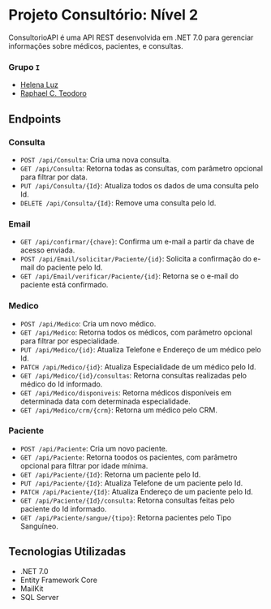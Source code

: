 # Projeto Consultório: Nível 2
ConsultorioAPI é uma API REST desenvolvida em .NET 7.0 para gerenciar informações sobre médicos, pacientes, e consultas.

### Grupo `I`
- [Helena Luz](https://github.com/helenaluz)
- [Raphael C. Teodoro](https://github.com/raphael-teodoro)

## Endpoints

### Consulta
- `POST /api/Consulta`: Cria uma nova consulta.
- `GET /api/Consulta`: Retorna todas as consultas, com parâmetro opcional para filtrar por data.
- `PUT /api/Consulta/{Id}`: Atualiza todos os dados de uma consulta pelo Id.
- `DELETE /api/Consulta/{Id}`: Remove uma consulta pelo Id.

### Email
- `GET /api/confirmar/{chave}`: Confirma um e-mail a partir da chave de acesso enviada.
- `POST /api/Email/solicitar/Paciente/{id}`: Solicita a confirmação do e-mail do paciente pelo Id.
- `GET /api/Email/verificar/Paciente/{id}`: Retorna se o e-mail do paciente está confirmado.

### Medico
- `POST /api/Medico`: Cria um novo médico.
- `GET /api/Medico`: Retorna todos os médicos, com parâmetro opcional para filtrar por especialidade.
- `PUT /api/Medico/{id}`: Atualiza Telefone e Endereço de um médico pelo Id.
- `PATCH /api/Medico/{id}`: Atualiza Especialidade de um médico pelo Id.
- `GET /api/Medico/{id}/consultas`: Retorna consultas realizadas pelo médico do Id informado.
- `GET /api/Medico/disponiveis`: Retorna médicos disponíveis em determinada data com determinada especialidade.
- `GET /api/Medico/crm/{crm}`: Retorna um médico pelo CRM.

### Paciente
- `POST /api/Paciente`: Cria um novo paciente.
- `GET /api/Paciente`: Retorna toodos os pacientes, com parâmetro opcional para filtrar por idade mínima.
- `GET /api/Paciente/{Id}`: Retorna um paciente pelo Id.
- `PUT /api/Paciente/{Id}`: Atualiza Telefone de um paciente pelo Id.
- `PATCH /api/Paciente/{Id}`: Atualiza Endereço de um paciente pelo Id.
- `GET /api/Paciente/{Id}/consulta`: Retorna consultas feitas pelo paciente do Id informado.
- `GET /api/Paciente/sangue/{tipo}`: Retorna pacientes pelo Tipo Sanguíneo.

## Tecnologias Utilizadas
- .NET 7.0
- Entity Framework Core
- MailKit
- SQL Server
